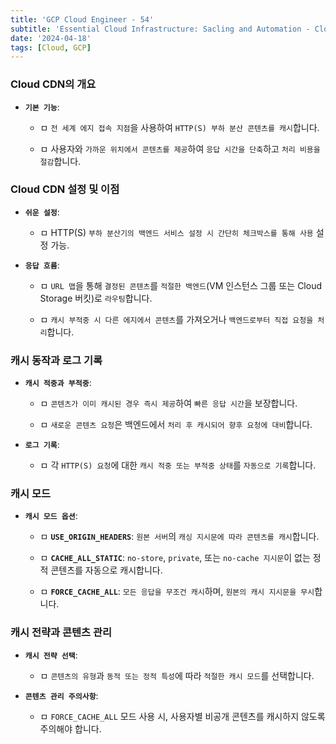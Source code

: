 ```yaml
---
title: 'GCP Cloud Engineer - 54'
subtitle: 'Essential Cloud Infrastructure: Sacling and Automation - Cloud CDN'
date: '2024-04-18'
tags: [Cloud, GCP]
---
```


### **Cloud CDN의 개요**

- **`기본 기능`**:
  
  - ㅁ `전 세계 에지 접속 지점`을 사용하여 `HTTP(S) 부하 분산 콘텐츠를 캐시`합니다.
  
  - ㅁ 사용자와 `가까운 위치에서 콘텐츠를 제공`하여 `응답 시간을 단축`하고 `처리 비용을 절감`합니다.

### **Cloud CDN 설정 및 이점**

- **`쉬운 설정`**:
  
  - ㅁ HTTP(S) `부하 분산기의 백엔드 서비스 설정 시 간단히 체크박스를 통해 사용` 설정 가능.

- **`응답 흐름`**:
  
  - ㅁ `URL 맵`을 통해 `결정된 콘텐츠`를 `적절한 백엔드`(VM 인스턴스 그룹 또는 Cloud Storage 버킷)로 `라우팅`합니다.
  
  - ㅁ `캐시 부적중 시 다른 에지에서 콘텐츠`를 가져오거나 `백엔드로부터 직접 요청을 처리`합니다.

### **캐시 동작과 로그 기록**

- **`캐시 적중과 부적중`**:
  
  - ㅁ `콘텐츠가 이미 캐시된 경우 즉시 제공`하여 `빠른 응답 시간`을 보장합니다.
  
  - ㅁ `새로운 콘텐츠 요청`은 백엔드에서 `처리 후 캐시되어 향후 요청에 대비`합니다.

- **`로그 기록`**:
  
  - ㅁ 각 `HTTP(S) 요청`에 대한 `캐시 적중 또는 부적중 상태`를 `자동으로 기록`합니다.

### **캐시 모드**

- **`캐시 모드 옵션`**:
  
  
  - ㅁ **`USE_ORIGIN_HEADERS`**: `원본 서버`의 `캐싱 지시문에 따라 콘텐츠를 캐시`합니다.
  
  
  - ㅁ **`CACHE_ALL_STATIC`**: `no-store`, `private`, 또는 `no-cache 지시문`이 없는 정적 콘텐츠를 자동으로 캐시합니다.
  
  
  - ㅁ **`FORCE_CACHE_ALL`**: `모든 응답을 무조건 캐시`하며, `원본의 캐시 지시문을 무시`합니다.

### **캐시 전략과 콘텐츠 관리**

- **`캐시 전략 선택`**:
  
  - ㅁ `콘텐츠의 유형`과 `동적 또는 정적 특성`에 따라 `적절한 캐시 모드`를 선택합니다.

- **`콘텐츠 관리 주의사항`**:
  
  - ㅁ `FORCE_CACHE_ALL` 모드 사용 시, 사용자별 비공개 콘텐츠를 캐시하지 않도록 주의해야 합니다.
